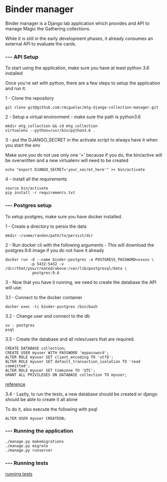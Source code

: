 # Binder manager

Binder manager is a Django lab application which provides and API to manage Magic the Gathering collections.

While it is still in the early development phases, it already consumes an external API to evaluate the cards.


### --- API Setup

To start using the application, make sure you have at least python 3.6 installed

Once you're set with python, there are a few steps to setup the application and run it.

1 - Clone the repository
```commandline
git clone git@github.com:rmiguelac/mtg-django-collection-manager.git
```

2 - Setup a virtual environment - make sure the path is python3.6
```commandline
mkdir mtg_collection && cd mtg_collection
virtualenv --python=/usr/bin/python3.6 .
```

3 - put the DJANGO_SECRET in the activate script to always have it when you start the env

Make sure you do not use only one '>' because if you do, the bin/active will be overwritten and a new virtualenv will
need to be created
```commandline
echo "export DJANGO_SECRET='your_secret_here'" >> bin/activate
```

4 - install all the requirements 
```commandline
source bin/activate
pip install -r requirements.txt
```

### --- Postgres setup

To setup postgres, make sure you have docker installed.

1 - Create a directory to persis the data
```commandline
mkdir ~/some/randon/path/to/persist/dir
```

2 - Run docker cli with the following arguments - This will download the postgres:9.6 image if you do not have it already
```commandline
docker run -d --name binder-postgres -e POSTGRESS_PASSWORD=xxxxx \
           -p 5432:5432 -v /dir/that/you/created/above:/var/lib/postgresql/data \
            postgres:9.6
```

3 - Now that you have it running, we need to create the database the API will use:

3.1 - Connect to the docker container
```commandline
docker exec -ti binder-postgres /bin/bash
```

3.2 - Change user and connect to the db
```commandline
su - postgres
psql
```

3.3 - Create the database and all roles/users that are required.
```commandline
CREATE DATABASE collection;
CREATE USER myuser WITH PASSWORD 'mypassword';
ALTER ROLE myuser SET client_encoding TO 'utf8';
ALTER ROLE myuser SET default_transaction_isolation TO 'read committed';
ALTER ROLE myuser SET timezone TO 'UTC';
GRANT ALL PRIVILEGES ON DATABASE collection TO myuser;
```
[reference](https://www.digitalocean.com/community/tutorials/how-to-use-postgresql-with-your-django-application-on-ubuntu-14-04)

3.4 - Lastly, to run the tests, a new database should be created or django should be able to create it all alone

To do it, also execute the following with psql
```commandline
ALTER USER myuser CREATEDB;
```

### --- Running the application

```commandline
./manage.py makemigrations
./manage.py migrate
./manage.py runserver
```

### --- Running tests

[running tests](https://github.com/rmiguelac/mtg-django-collection-manager/blob/master/collection_app/tests/README.md)